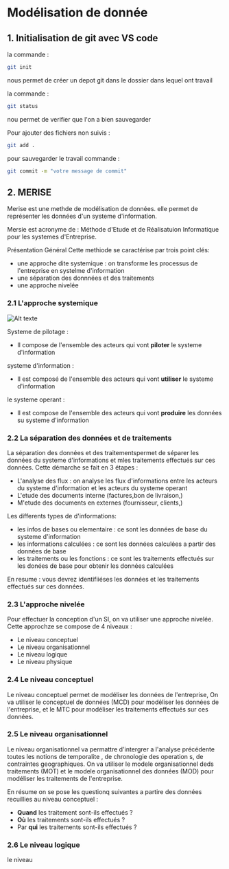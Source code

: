 <h1>Modélisation de donnée</h1>

## 1. Initialisation de git avec VS code

la commande :
``` sh
git init
```
nous permet de créer un depot git dans le dossier dans lequel ont travail

la commande :
``` sh
git status
```
nou permet de verifier que l'on a bien sauvegarder

Pour ajouter des fichiers non suivis :
```` bash
git add .
````

pour sauvegarder le travail commande :
``` bash
git commit -m "votre message de commit"
```

## 2. MERISE

Merise est une methde de modélisation de données. elle permet de représenter les données d'un systeme d'information.

Mersie est acronyme de : Méthode d'Etude et de Réalisatuion Informatique pour les systemes d'Entreprise.

Présentation Général
Cette methiode se caractérise par trois point clés:
- une approche dite systemique : on transforme les processus de l'entreprise en systelme d'information
- une séparation des donnnées et des traitements
- une approche nivelée

### 2.1 L'approche systemique

![Alt texte]()

Systeme de pilotage : 

- Il compose de l'ensemble des acteurs qui vont **piloter** le systeme d'information

systeme d'information :

- Il est composé de l'ensemble des acteurs qui vont **utiliser** le systeme d'information

le systeme operant :

- Il est compose de l'ensemble des acteurs qui vont **produire** les données su systeme d'information

### 2.2 La séparation des données et de traitements

La séparation des données et des traitementspermet de séparer les données du systeme d'informations et mles traitements effectués sur ces données.
Cette démarche se fait en 3 étapes :
- L'analyse des flux : on analyse les flux d'informations entre les acteurs du systeme d'information et les acteurs du systeme operant
- L'etude des documents interne (factures,bon de livraison,)
- M'etude des documents en externes (fournisseur, clients,)

Les differents types de d'informations:

- les infos de bases ou elementaire : ce sont les données de base du systeme d'information
- les informations calculées : ce sont les données calculées a partir des données de base
- les traitements ou les fonctions : ce sont les traitements effectués sur les donées de base pour obtenir les données calculées

En resume : vous devrez identifiiéses les données et les traitements effectués sur ces données.

### 2.3 L'approche nivelée

Pour effectuer la conception d'un SI, on va utiliser une approche nivelée. Cette approchze se compose de 4 niveaux :
- Le niveau conceptuel 
- Le niveau organisationnel
- Le niveau logique 
- Le niveau physique

### 2.4 Le niveau conceptuel

Le niveau conceptuel permet de modéliser les données de l'entreprise, 
On va utiliser le conceptuel de données (MCD) pour modéliser les données de l'entreprise, et le MTC pour modéliser les traitements effectués sur ces données.

### 2.5 Le niveau organisationnel

Le niveau organisationnel va permattre d'intergrer a l'analyse précédente toutes les notions de temporalite , de chronologie des operation s, de contraintes geographiques. On va utiliser le modele organisationnel deds traitements (MOT) et le modele organisationnel des données (MOD) pour modéliser les traitements de l'entreprise.

En résume on se pose les questionq suivantes a partire des données recuillies au niveau conceptuel :
- **Quand** les traitement sont-ils effectués ?
- **Où** les traitements sont-ils effectués ?
- Par **qui** les traitements sont-ils effectués ?

### 2.6 Le niveau logique

le niveau 